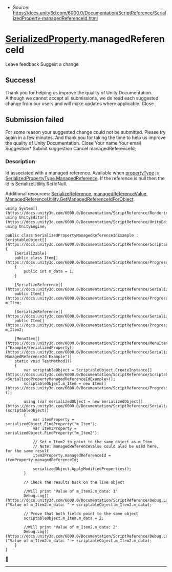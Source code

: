 * Source: https://docs.unity3d.com/6000.0/Documentation/ScriptReference/SerializedProperty-managedReferenceId.html

#  [SerializedProperty](https://docs.unity3d.com/6000.0/Documentation/ScriptReference/SerializedProperty.html).managedReferenceId
Leave feedback
Suggest a change
## Success!
Thank you for helping us improve the quality of Unity Documentation. Although we cannot accept all submissions, we do read each suggested change from our users and will make updates where applicable.
Close
## Submission failed
For some reason your suggested change could not be submitted. Please <a>try again</a> in a few minutes. And thank you for taking the time to help us improve the quality of Unity Documentation.
Close
Your name Your email Suggestion* Submit suggestion
Cancel
managedReferenceId; 
### Description
Id associated with a managed reference.
Available when [propertyType](https://docs.unity3d.com/6000.0/Documentation/ScriptReference/SerializedProperty-propertyType.html) is [SerializedPropertyType.ManagedReference](https://docs.unity3d.com/6000.0/Documentation/ScriptReference/SerializedPropertyType.ManagedReference.html). If the reference is null then the Id is SerializeUtility.RefIdNull.  
  
Additional resources: [SerializeReference](https://docs.unity3d.com/6000.0/Documentation/ScriptReference/SerializeReference.html), [managedReferenceValue](https://docs.unity3d.com/6000.0/Documentation/ScriptReference/SerializedProperty-managedReferenceValue.html), [ManagedReferenceUtility.GetManagedReferenceIdForObject](https://docs.unity3d.com/6000.0/Documentation/ScriptReference/Serialization.ManagedReferenceUtility.GetManagedReferenceIdForObject.html).
```
using System[](https://docs.unity3d.com/6000.0/Documentation/ScriptReference/Rendering.VirtualTexturing.System.html);
using UnityEditor[](https://docs.unity3d.com/6000.0/Documentation/ScriptReference/UnityEditor.html);
using UnityEngine;  
  
public class SerializedPropertyManagedReferenceIdExample : ScriptableObject[](https://docs.unity3d.com/6000.0/Documentation/ScriptReference/ScriptableObject.html)
{
    [Serializable]
    public class Item[](https://docs.unity3d.com/6000.0/Documentation/ScriptReference/Progress.Item.html)
    {
        public int m_data = 1;
    }  
  
    [SerializeReference[](https://docs.unity3d.com/6000.0/Documentation/ScriptReference/SerializeReference.html)]
    public Item[](https://docs.unity3d.com/6000.0/Documentation/ScriptReference/Progress.Item.html) m_Item;  
  
    [SerializeReference[](https://docs.unity3d.com/6000.0/Documentation/ScriptReference/SerializeReference.html)]
    public Item[](https://docs.unity3d.com/6000.0/Documentation/ScriptReference/Progress.Item.html) m_Item2;  
  
    [MenuItem[](https://docs.unity3d.com/6000.0/Documentation/ScriptReference/MenuItem.html)("Example/SerializedProperty[](https://docs.unity3d.com/6000.0/Documentation/ScriptReference/SerializedProperty.html) ManagedReferenceId Example")]
    static void TestMethod1()
    {
        var scriptableObject = ScriptableObject.CreateInstance[](https://docs.unity3d.com/6000.0/Documentation/ScriptReference/ScriptableObject.CreateInstance.html)<SerializedPropertyManagedReferenceIdExample>();
        scriptableObject.m_Item = new Item[](https://docs.unity3d.com/6000.0/Documentation/ScriptReference/Progress.Item.html)();  
  
        using (var serializedObject = new SerializedObject[](https://docs.unity3d.com/6000.0/Documentation/ScriptReference/SerializedObject.html)(scriptableObject))
        {
            var itemProperty = serializedObject.FindProperty("m_Item");
            var item2Property = serializedObject.FindProperty("m_Item2");  
  
            // Set m_Item2 to point to the same object as m_Item
            // Note: managedReferenceValue could also be used here, for the same result
            item2Property.managedReferenceId = itemProperty.managedReferenceId;  
  
            serializedObject.ApplyModifiedProperties();
        }  
  
        // Check the results back on the live object  
  
        //Will print "Value of m_Item2.m_data: 1"
        Debug.Log[](https://docs.unity3d.com/6000.0/Documentation/ScriptReference/Debug.Log.html)("Value of m_Item2.m_data: " + scriptableObject.m_Item2.m_data);  
  
        // Prove that both fields point to the same object
        scriptableObject.m_Item.m_data = 2;  
  
        //Will print "Value of m_Item2.m_data: 2"
        Debug.Log[](https://docs.unity3d.com/6000.0/Documentation/ScriptReference/Debug.Log.html)("Value of m_Item2.m_data: " + scriptableObject.m_Item2.m_data);
    }
}

```

* * *
